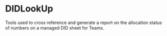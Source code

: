 # DIDLookUp
Tools used to cross reference and generate a report on the allocation status of numbers on a managed DID sheet for Teams.
